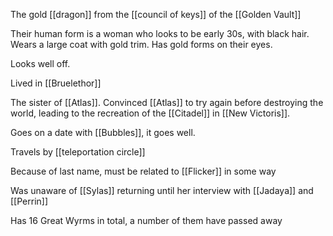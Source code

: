 The gold [[dragon]] from the [[council of keys]] of the [[Golden Vault]]

Their human form is a woman who looks to be early 30s, with black hair. Wears a large coat with gold trim. Has gold forms on their eyes.

Looks well off.

Lived in [[Bruelethor]]

The sister of [[Atlas]]. Convinced [[Atlas]] to try again before destroying the world, leading to the recreation of the [[Citadel]] in [[New Victoris]].

Goes on a date with [[Bubbles]], it goes well.

Travels by [[teleportation circle]] 

Because of last name, must be related to [[Flicker]] in some way

Was unaware of [[Sylas]] returning until her interview with [[Jadaya]] and [[Perrin]]


Has 16 Great Wyrms in total, a number of them have passed away